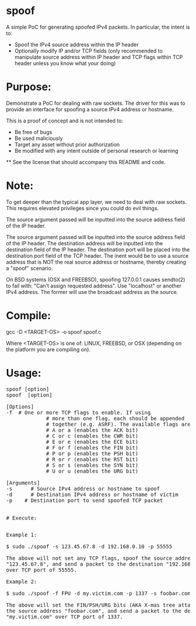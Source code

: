# spoof

A simple PoC for generating spoofed IPv4 packets. In particular, the 
intent is to:

- Spoof the IPv4 source address within the IP header
- Optionally modify IP and/or TCP fields (only recommended to manipulate 
source address within IP header and TCP flags within TCP header unless 
you know what your doing)

# Purpose:

Demonstrate a PoC for dealing with raw sockets. The driver for this was to 
provide an interface for spoofing a source IPv4 address or hostname.

This is a proof of concept and is not intended to:
- Be free of bugs
- Be used maliciously
- Target any asset without prior authorization
- Be modified with any intent outside of personal research or learning

** See the license that should accompany this README and code.

# Note:

To get deeper than the typical app layer, we need to deal with raw sockets. 
This requires elevated privileges since you could do evil things. 

The source argument passed will be inputted into the source address field 
of the IP header. 

The source argument passed will be inputted into the source address 
field of the IP header. The destination address will be inputted 
into the destination field of the IP header. The destination port 
will be placed into the destination port field of the TCP header.
The inent would be to use a source address that is NOT the real 
source address or hostname, thereby creating a "spoof" scenario.

On BSD systems (OSX and FREEBSD), spoofing 127.0.0.1 causes sendto(2) to 
fail with: "Can't assign requested address". Use "localhost" or another 
IPv4 address. The former will use the broadcast address as the source.

# Compile:

gcc -D \<TARGET-OS\> -o spoof spoof.c

Where \<TARGET-OS\> is one of: LINUX, FREEBSD, or OSX (depending on the platform you are compiling on).

# Usage:

<pre>
spoof [option] <arguments>
spoof <arguments> [option]

[Options]
-f <tcpflag> # One or more TCP flags to enable. If using
             # more than one flag, each should be appended
             # together (e.g. ASRF). The available flags are:
             # A or a (enables the ACK bit)
             # C or c (enables the CWR bit)
             # E or e (enables the ECE bit)
             # F or f (enables the FIN bit)
             # P or p (enables the PSH bit)
             # R or r (enables the RST bit)
             # S or s (enables the SYN bit)
             # U or u (enables the URG bit)

[Arguments]
-s <src>     # Source IPv4 address or hostname to spoof
-d <dst>     # Destination IPv4 address or hostname of victim
-p <dport>   # Destination port to send spoofed TCP packet
  </code>
  
# Execute:

<pre>
Example 1:
        
$ sudo ./spoof -s 123.45.67.8 -d 192.168.0.10 -p 55555

The above will not set any TCP flags, spoof the source address 
"123.45.67.8", and send a packet to the destination "192.168.0.10" 
over TCP port of 55555.

Example 2:

$ sudo ./spoof -f FPU -d my.victim.com -p 1337 -s foobar.com 

The above will set the FIN/PSH/URG bits (AKA X-mas tree attack), spoof 
the source address "foobar.com", and send a packet to the destination 
"my.victim.com" over TCP port of 1337.
